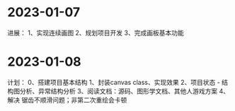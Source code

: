 # 2023-01-07
进展：
1、实现连续画图
2、规划项目开发
3、完成画板基本功能
# 2023-01-08
计划：
0、搭建项目基本结构
1、封装canvas class、实现效果
2、项目状态 - 结构图分析、异常结构分析
3、阅读文档：源码、图形学文档、其他人游戏方案
4、解决 锯齿不顺滑问题；非第二次重绘会卡顿